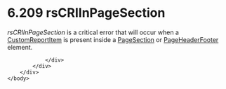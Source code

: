 <html dir="LTR" xmlns:mshelp="http://msdn.microsoft.com/mshelp" xmlns:ddue="http://ddue.schemas.microsoft.com/authoring/2003/5" xmlns:xlink="http://www.w3.org/1999/xlink" xmlns:tool="http://www.microsoft.com/tooltip">
    <head>
        <meta http-equiv="Content-Type" content="text/html; CHARSET=utf-8"></meta>
        <meta name="save" content="history"></meta>
        <title>6.209 rsCRIInPageSection</title>
        <xml>
            <mshelp:toctitle title="6.209 rsCRIInPageSection"></mshelp:toctitle>
            <mshelp:rltitle title="[MS-RDL]: rsCRIInPageSection"></mshelp:rltitle>
            <mshelp:keyword index="A" term="b8cdde7e-79cc-47e1-aaf5-6554c39024cb"></mshelp:keyword>
            <mshelp:attr name="DCSext.ContentType" value="open specification"></mshelp:attr>
            <mshelp:attr name="AssetID" value="b8cdde7e-79cc-47e1-aaf5-6554c39024cb"></mshelp:attr>
            <mshelp:attr name="TopicType" value="kbRef"></mshelp:attr>
            <mshelp:attr name="DCSext.Title" value="[MS-RDL]: rsCRIInPageSection" />
        </xml>
    </head>
    <body>
        <div id="header">
            <h1 class="heading">6.209 rsCRIInPageSection</h1>
        </div>
        <div id="mainSection">
            <div id="mainBody">
                <div id="allHistory" class="saveHistory"></div>
                <div id="sectionSection0" class="section" name="collapseableSection">
                    

<p><i>rsCRIInPageSection</i> is a critical error that will
occur when a <a href="6bb7b35c-e517-4444-a96b-9f2ccdd1a642.htm">CustomReportItem</a>
is present inside a <a href="afff0921-7d95-4216-8f28-635c67d539d8.htm">PageSection</a>
or <a href="ddc35223-1cb6-4136-823b-e72a3d12e1f9.htm">PageHeaderFooter</a>
element.</p>


                </div>
            </div>
        </div>
    </body>
</html>
